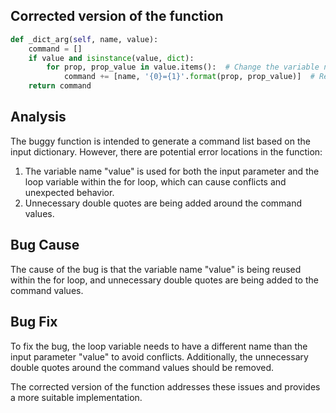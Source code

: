 ## Corrected version of the function
```python
def _dict_arg(self, name, value):
    command = []
    if value and isinstance(value, dict):
        for prop, prop_value in value.items():  # Change the variable name to prop_value to avoid conflict
            command += [name, '{0}={1}'.format(prop, prop_value)]  # Removed unnecessary double quotes
    return command
```

## Analysis
The buggy function is intended to generate a command list based on the input dictionary. However, there are potential error locations in the function:

1. The variable name "value" is used for both the input parameter and the loop variable within the for loop, which can cause conflicts and unexpected behavior.
2. Unnecessary double quotes are being added around the command values.

## Bug Cause
The cause of the bug is that the variable name "value" is being reused within the for loop, and unnecessary double quotes are being added to the command values.

## Bug Fix
To fix the bug, the loop variable needs to have a different name than the input parameter "value" to avoid conflicts. Additionally, the unnecessary double quotes around the command values should be removed.

The corrected version of the function addresses these issues and provides a more suitable implementation.